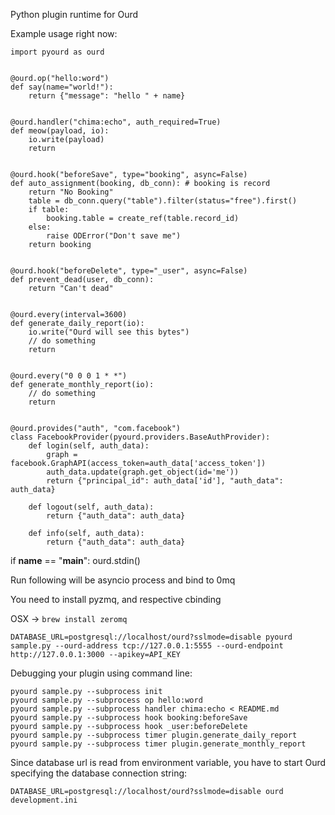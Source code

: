 Python plugin runtime for Ourd

Example usage right now:

```
import pyourd as ourd


@ourd.op("hello:word")
def say(name="world!"):
    return {"message": "hello " + name}


@ourd.handler("chima:echo", auth_required=True)
def meow(payload, io):
    io.write(payload)
    return


@ourd.hook("beforeSave", type="booking", async=False)
def auto_assignment(booking, db_conn): # booking is record
    return "No Booking"
    table = db_conn.query("table").filter(status="free").first()
    if table:
        booking.table = create_ref(table.record_id)
    else:
        raise ODError("Don't save me")
    return booking


@ourd.hook("beforeDelete", type="_user", async=False)
def prevent_dead(user, db_conn):
    return "Can't dead"


@ourd.every(interval=3600)
def generate_daily_report(io):
    io.write("Ourd will see this bytes")
    // do something
    return


@ourd.every("0 0 0 1 * *")
def generate_monthly_report(io):
    // do something
    return


@ourd.provides("auth", "com.facebook")
class FacebookProvider(pyourd.providers.BaseAuthProvider):
    def login(self, auth_data):
        graph = facebook.GraphAPI(access_token=auth_data['access_token'])
        auth_data.update(graph.get_object(id='me'))
        return {"principal_id": auth_data['id'], "auth_data": auth_data}

    def logout(self, auth_data):
        return {"auth_data": auth_data}

    def info(self, auth_data):
        return {"auth_data": auth_data}

```

if __name__ == "__main__":
    ourd.stdin()

Run following will be asyncio process and bind to 0mq

You need to install pyzmq, and respective cbinding


OSX -> `brew install zeromq`

```
DATABASE_URL=postgresql://localhost/ourd?sslmode=disable pyourd sample.py --ourd-address tcp://127.0.0.1:5555 --ourd-endpoint http://127.0.0.1:3000 --apikey=API_KEY

```


Debugging your plugin using command line:

```
pyourd sample.py --subprocess init
pyourd sample.py --subprocess op hello:word
pyourd sample.py --subprocess handler chima:echo < README.md
pyourd sample.py --subprocess hook booking:beforeSave
pyourd sample.py --subprocess hook _user:beforeDelete
pyourd sample.py --subprocess timer plugin.generate_daily_report
pyourd sample.py --subprocess timer plugin.generate_monthly_report
```

Since database url is read from environment variable, you have to start Ourd specifying the database connection string:

```
DATABASE_URL=postgresql://localhost/ourd?sslmode=disable ourd development.ini
```
